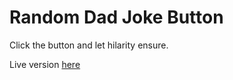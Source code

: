 # Random Dad Joke Button

Click the button and let hilarity ensure.

Live version [here](https://jamie-fernandez.github.io/random-dad-joke/)
